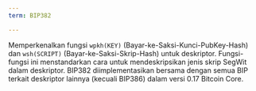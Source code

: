 ```yaml
---
term: BIP382

---
```

Memperkenalkan fungsi `wpkh(KEY)` (Bayar-ke-Saksi-Kunci-PubKey-Hash) dan `wsh(SCRIPT)` (Bayar-ke-Saksi-Skrip-Hash) untuk deskriptor. Fungsi-fungsi ini menstandarkan cara untuk mendeskripsikan jenis skrip SegWit dalam deskriptor. BIP382 diimplementasikan bersama dengan semua BIP terkait deskriptor lainnya (kecuali BIP386) dalam versi 0.17 Bitcoin Core.